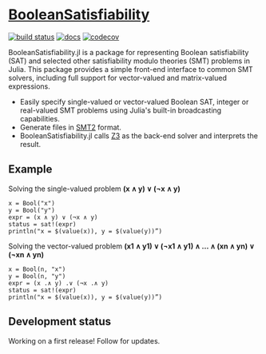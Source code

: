 # [BooleanSatisfiability](https://elsoroka.github.io/BooleanSatisfiability.jl)

[![build status](https://github.com/elsoroka/BooleanSatisfiability.jl/actions/workflows/ci.yml/badge.svg?branch=main)](https://github.com/elsoroka/BooleanSatisfiability.jl/actions/workflows/CI.yml?query=branch%3Amain) [![docs](https://github.com/elsoroka/BooleanSatisfiability.jl/actions/workflows/docs.yml/badge.svg)](https://elsoroka.github.io/BooleanSatisfiability.jl/) [![codecov](https://codecov.io/gh/elsoroka/BooleanSatisfiability.jl/branch/main/graph/badge.svg?token=84BIREQL46)](https://codecov.io/gh/elsoroka/BooleanSatisfiability.jl)

BooleanSatisfiability.jl is a package for representing Boolean satisfiability (SAT) and selected other satisfiability modulo theories (SMT) problems in Julia. This package provides a simple front-end interface to common SMT solvers, including full support for vector-valued and matrix-valued expressions.

* Easily specify single-valued or vector-valued Boolean SAT, integer or real-valued SMT problems using Julia's built-in broadcasting capabilities.
* Generate files in [SMT2](http://www.smtlib.org/) format.
* BooleanSatisfiability.jl calls [Z3](https://www.microsoft.com/en-us/research/publication/z3-an-efficient-smt-solver/) as the back-end solver and interprets the result.

## Example

Solving the single-valued problem **(x ∧ y) ∨ (¬x ∧ y)**
```
x = Bool("x")
y = Bool("y")
expr = (x ∧ y) ∨ (¬x ∧ y)
status = sat!(expr)
println("x = $(value(x)), y = $(value(y))”)
```

Solving the vector-valued problem **(x1 ∧ y1) ∨ (¬x1 ∧ y1) ∧ ... ∧ (xn ∧ yn) ∨ (¬xn ∧ yn)**
```
x = Bool(n, "x")
y = Bool(n, "y")
expr = (x .∧ y) .∨ (¬x .∧ y)
status = sat!(expr)
println("x = $(value(x)), y = $(value(y))”)
```

## Development status
Working on a first release! Follow for updates.

